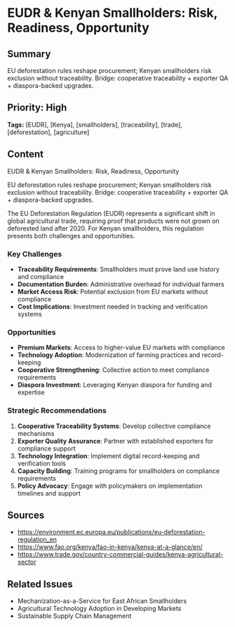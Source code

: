 # EUDR & Kenyan Smallholders: Risk, Readiness, Opportunity

## Summary
EU deforestation rules reshape procurement; Kenyan smallholders risk exclusion without traceability. Bridge: cooperative traceability + exporter QA + diaspora-backed upgrades.

## Priority: High
**Tags:** [EUDR], [Kenya], [smallholders], [traceability], [trade], [deforestation], [agriculture]

## Content
EUDR & Kenyan Smallholders: Risk, Readiness, Opportunity

EU deforestation rules reshape procurement; Kenyan smallholders risk exclusion without traceability. Bridge: cooperative traceability + exporter QA + diaspora-backed upgrades.

The EU Deforestation Regulation (EUDR) represents a significant shift in global agricultural trade, requiring proof that products were not grown on deforested land after 2020. For Kenyan smallholders, this regulation presents both challenges and opportunities.

### Key Challenges
- **Traceability Requirements**: Smallholders must prove land use history and compliance
- **Documentation Burden**: Administrative overhead for individual farmers
- **Market Access Risk**: Potential exclusion from EU markets without compliance
- **Cost Implications**: Investment needed in tracking and verification systems

### Opportunities
- **Premium Markets**: Access to higher-value EU markets with compliance
- **Technology Adoption**: Modernization of farming practices and record-keeping
- **Cooperative Strengthening**: Collective action to meet compliance requirements
- **Diaspora Investment**: Leveraging Kenyan diaspora for funding and expertise

### Strategic Recommendations
1. **Cooperative Traceability Systems**: Develop collective compliance mechanisms
2. **Exporter Quality Assurance**: Partner with established exporters for compliance support
3. **Technology Integration**: Implement digital record-keeping and verification tools
4. **Capacity Building**: Training programs for smallholders on compliance requirements
5. **Policy Advocacy**: Engage with policymakers on implementation timelines and support

## Sources
- https://environment.ec.europa.eu/publications/eu-deforestation-regulation_en
- https://www.fao.org/kenya/fao-in-kenya/kenya-at-a-glance/en/
- https://www.trade.gov/country-commercial-guides/kenya-agricultural-sector

## Related Issues
- Mechanization-as-a-Service for East African Smallholders
- Agricultural Technology Adoption in Developing Markets
- Sustainable Supply Chain Management

